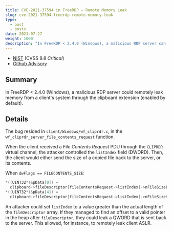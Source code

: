 ```yaml
---
title: CVE-2021-37594 in FreeRDP — Remote Memory Leak
slug: cve-2021-37594-freerdp-remote-memory-leak
type:
  - post
  - posts
date: 2021-07-27
weight: 1000
description: "In FreeRDP < 2.4.0 (Windows), a malicious RDP server can remotely leak memory from a client's system through the clipboard extension (enabled by default)."
---
```


* [NIST](https://nvd.nist.gov/vuln/detail/CVE-2021-37594) (CVSS 9.8 *Critical*)
* [Github Advisory](https://github.com/FreeRDP/FreeRDP/security/advisories/GHSA-gw67-q7f9-4cg2)

## Summary

In FreeRDP < 2.4.0 (Windows), a malicious RDP server could remotely leak memory from a client's system through the clipboard extension (enabled by default).

## Details

The bug resided in `client/Windows/wf_cliprdr.c`, in the `wf_cliprdr_server_file_contents_request` function.

When the client received a *File Contents Request* PDU through the `CLIPRDR` virtual channel, the attacker controlled the `listIndex` field (DWORD). Then, the client would either send the size of a copied file back to the server, or its contents.

When `dwFlags == FILECONTENTS_SIZE`:

```c
*((UINT32*)&pData[0]) =
  clipboard->fileDescriptor[fileContentsRequest->listIndex]->nFileSizeLow;
*((UINT32*)&pData[4]) =
  clipboard->fileDescriptor[fileContentsRequest->listIndex]->nFileSizeHigh;
```

An attacker could set `listIndex` to a value greater than the actual length of the `fileDescriptor` array. If they managed to find an offset to a valid pointer in the heap after `fileDescriptor`, they could leak a QWORD that is sent back to the server. This allowed, for instance, to remotely leak client ASLR.

